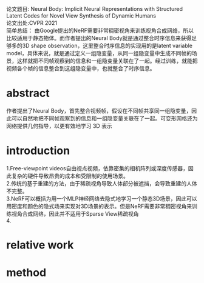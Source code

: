 论文题目: Neural Body: Implicit Neural Representations with Structured Latent Codes for Novel View Synthesis of Dynamic Humans    
论文出处:CVPR 2021  
简单总结：
由Google提出的NeRF需要非常稠密视角来训练视角合成网络，所以比较适用于静态物体。而作者提出的Neural Body就是通过整合时序信息来获得足够多的3D shape observation，这里整合时序信息的实现用的是latent variable model，具体来说，就是通过定义一组隐变量，从同一组隐变量中生成不同帧的场景，这样就把不同帧观察到的信息和一组隐变量关联在了一起。经过训练，就能把视频各个帧的信息整合到这组隐变量中，也就整合了时序信息。

# abstract
作者提出了Neural Body，首先整合视频帧，假设在不同帧共享同一组隐变量，因此可以自然地把不同帧观察到的信息和一组隐变量关联在了一起。可变形网格还为网络提供几何指导，以更有效地学习 3D 表示
# introduction
1.Free-viewpoint videos自由视点视频，依靠密集的相机阵列或深度传感器，因此复杂的硬件导致昂贵的成本和受限制的使用场景。  
2.传统的基于重建的方法，由于稀疏视角导致人体部分被遮挡，会导致重建的人体不完整。  
3.NeRF可以概括为用一个MLP神经网络去隐式地学习一个静态3D场景，因此可以用密度和颜色的隐式场来实现对3D场景的表示。但是NeRF需要非常稠密视角来训练视角合成网络，因此并不适用于Sparse View稀疏视角  
4.

# relative work
# method
